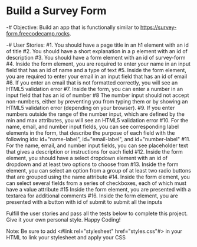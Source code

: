 # Build a Survey Form

-# Objective:
    Build an app that is functionally similar to <https://survey-form.freecodecamp.rocks>.

-# User Stories:
    #1. You should have a page title in an h1 element with an id of title
    #2. You should have a short explanation in a p element with an id of description
    #3. You should have a form element with an id of survey-form
    #4. Inside the form element, you are required to enter your name in an input field that has an id of name and a type of text
    #5. Inside the form element, you are required to enter your email in an input field that has an id of email
    #6. If you enter an email that is not formatted correctly, you will see an HTML5 validation error
    #7. Inside the form, you can enter a number in an input field that has an id of number
    #8 The number input should not accept non-numbers, either by preventing you from typing them or by showing an HTML5 validation error (depending on your browser).
    #9. If you enter numbers outside the range of the number input, which are defined by the min and max attributes, you will see an HTML5 validation error
    #10. For the name, email, and number input fields, you can see corresponding label elements in the form, that describe the purpose of each field with the following ids: id="name-label", id="email-label", and id="number-label"
    #11. For the name, email, and number input fields, you can see placeholder text that gives a description or instructions for each field
    #12. Inside the form element, you should have a select dropdown element with an id of dropdown and at least two options to choose from
    #13. Inside the form element, you can select an option from a group of at least two radio buttons that are grouped using the name attribute
    #14. Inside the form element, you can select several fields from a series of checkboxes, each of which must have a value attribute
    #15 Inside the form element, you are presented with a textarea for additional comments
    #16. Inside the form element, you are presented with a button with id of submit to submit all the inputs

 Fulfill the user stories and pass all the tests below to complete this project. Give it your own personal style. Happy Coding!

Note: Be sure to add <#link rel="stylesheet" href="styles.css"#> in your HTML to link your stylesheet and apply your CSS
